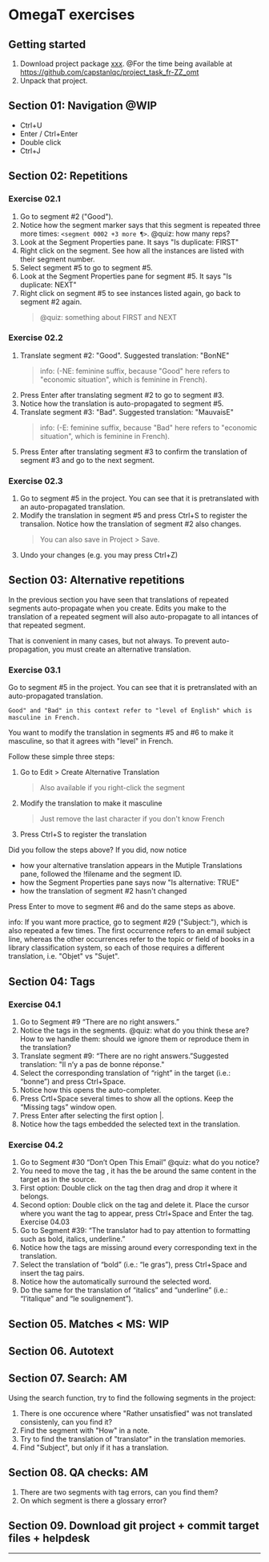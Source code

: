 # OmegaT exercises

## Getting started

1. Download project package [xxx](XXX). @For the time being available at https://github.com/capstanlqc/project_task_fr-ZZ_omt
2. Unpack that project.

## Section 01: Navigation @WIP

- Ctrl+U
- Enter / Ctrl+Enter
- Double click
- Ctrl+J

## Section 02: Repetitions 

### Exercise 02.1

1. Go to segment #2 ("Good"). 
2. Notice how the segment marker says that this segment is repeated three more times: `<segment 0002 +3 more ¶>`. @quiz: how many reps?
3. Look at the Segment Properties pane. It says "Is duplicate: FIRST"
4. Right click on the segment. See how all the instances are listed with their segment number. 
5. Select segment #5 to go to segment #5.
6. Look at the Segment Properties pane for segment #5. It says "Is duplicate: NEXT"
7. Right click on segment #5 to see instances listed again, go back to segment #2 again.
    > @quiz: something about FIRST and NEXT

### Exercise 02.2

1. Translate segment #2: "Good". Suggested translation: "BonNE" 
    > info: (-NE: feminine suffix, because "Good" here refers to "economic situation", which is feminine in French).
2. Press Enter after translating segment #2 to go to segment #3.
3. Notice how the translation is auto-propagated to segment #5.
4. Translate segment #3: "Bad". Suggested translation: "MauvaisE"
    > info: (-E: feminine suffix, because "Bad" here refers to "economic situation", which is feminine in French).
5. Press Enter after translating segment #3 to confirm the translation of segment #3 and go to the next segment.

### Exercise 02.3

1. Go to segment #5 in the project. You can see that it is pretranslated with an auto-propagated translation.
2. Modify the translation in segment #5 and press Ctrl+S to register the transalion. Notice how the translation of segment #2 also changes.
    > You can also save in Project > Save.
3. Undo your changes (e.g. you may press Ctrl+Z)

## Section 03: Alternative repetitions

In the previous section you have seen that translations of repeated segments auto-propagate when you create. Edits you make to the translation of a repeated segment will also auto-propagate to all intances of that repeated segment.

That is convenient in many cases, but not always. To prevent auto-propagation, you must create an alternative translation.

### Exercise 03.1

Go to segment #5 in the project. You can see that it is pretranslated with an auto-propagated translation.

    Good" and "Bad" in this context refer to "level of English" which is masculine in French.

You want to modify the translation in segments #5 and #6 to make it masculine, so that it agrees with "level" in French. 

Follow these simple three steps:

1. Go to Edit > Create Alternative Translation
    > Also available if you right-click the segment
2. Modify the translation to make it masculine
    > Just remove the last character if you don't know French
3. Press Ctrl+S to register the translation

Did you follow the steps above? If you did, now notice

* how your alternative translation appears in the Mutiple Translations pane, followed the !filename and the segment ID.
* how the Segment Properties pane says now "Is alternative: TRUE"
* how the translation of segment #2 hasn't changed

Press Enter to move to segment #6 and do the same steps as above.

info: If you want more practice, go to segment #29 ("Subject:"), which is also repeated a few times. The first occurrence refers to an email subject line, whereas the other occurrences refer to the topic or field of books in a library classification system, so each of those requires a different translation, i.e. "Objet" vs "Sujet".



## Section 04: Tags

### Exercise 04.1

1. Go to Segment #9 “There are no <g1>right</g1> answers.”
2. Notice the tags in the segments.
@quiz: what do you think these are? How to we handle them: should we ignore them or reproduce them in the translation?
3. Translate segment #9: “There are no <g1>right</g1> answers.”Suggested translation: "Il n’y a pas de bonne réponse."
4. Select the corresponding translation of “right” in the target (i.e.: “bonne”) and press Ctrl+Space.
5. Notice how this opens the auto-completer. 
6. Press Crtl+Space several times to show all the options. Keep the “Missing tags” window open.
7. Press Enter after selecting the first option <g1>|</g1>.
8. Notice how the tags embedded the selected text in the translation. 

### Exercise 04.2

1. Go to Segment #30 “<g1>Don’t Open This Email</g1>” 
@quiz: what do you notice?
2. You need to move the tag <g1>, it has the be around the same content in the target as in the source. 
3. First option: Double click on the tag <g1> then drag and drop it where it belongs. 
4. Second option: Double click on the tag <g1> and delete it. Place the cursor where you want the tag to appear, press Ctrl+Space and Enter the tag.
Exercise 04.03
1. Go to Segment #39: “The translator had to pay attention to formatting such as <g1>bold</g1>, <g2>italics</g2>, <g3>underline</g3>.”
2. Notice how the tags are missing around every corresponding text in the translation. 
3. Select the translation of “bold” (i.e.: “le gras”), press Ctrl+Space and insert the tag pairs. 
4. Notice how the automatically surround the selected word. 
5. Do the same for the translation of “italics” and “underline” (i.e.: “l’italique” and “le soulignement”). 

## Section 05. Matches < MS: WIP
## Section 06. Autotext
## Section 07. Search: AM

Using the search function, try to find the following segments in the project:

1. There is one occurence where "Rather unsatisfied" was not translated consistenly, can you find it?
2. Find the segment with "How" in a note.
3. Try to find the translation of "translator" in the translation memories.
4. Find "Subject", but only if it has a translation.

## Section 08. QA checks: AM

1. There are two segments with tag errors, can you find them?
2. On which segment is there a glossary error?


## Section 09. Download git project + commit target files + helpdesk

---


